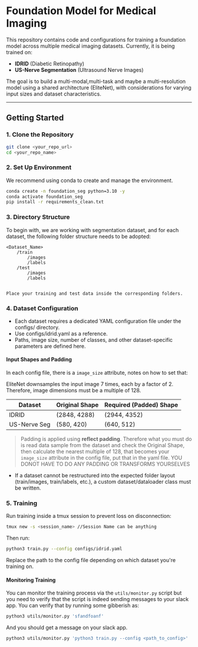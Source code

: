 # Foundation Model for Medical Imaging

This repository contains code and configurations for training a foundation model across multiple medical imaging datasets. Currently, it is being trained on:

- **IDRID** (Diabetic Retinopathy)
- **US-Nerve Segmentation** (Ultrasound Nerve Images)

The goal is to build a multi-modal,multi-task and maybe a multi-resolution model using a shared architecture (EliteNet), with considerations for varying input sizes and dataset characteristics.

---

## Getting Started

### 1. Clone the Repository

```bash
git clone <your_repo_url>
cd <your_repo_name>
```

### 2. Set Up Environment

We recommend using conda to create and manage the environment.
```bash
conda create -n foundation_seg python=3.10 -y
conda activate foundation_seg
pip install -r requirements_clean.txt
```
### 3. Directory Structure

To begin with, we are working with segmentation dataset, and for each dataset, the following folder structure needs to be adopted:

```
<Dataset_Name>
    /train
        /images
        /labels
    /test
        /images
        /labels


Place your training and test data inside the corresponding folders.
```
### 4. Dataset Configuration

- Each dataset requires a dedicated YAML configuration file under the configs/ directory.
- Use configs/idrid.yaml as a reference.
- Paths, image size, number of classes, and other dataset-specific parameters are defined here.

#### Input Shapes and Padding

In each config file, there is a `image_size` attribute, notes on how to set that:

EliteNet downsamples the input image 7 times, each by a factor of 2. Therefore, image dimensions must be a multiple of 128.

| Dataset         | Original Shape  | Required (Padded) Shape |
|------------------|------------------|--------------------------|
| IDRID            | (2848, 4288)     | (2944, 4352)             |
| US-Nerve Seg     | (580, 420)       | (640, 512)               |

> Padding is applied using **reflect padding**.
Therefore what you must do is read data sample from the dataset and check the Original Shape, then calculate the nearest multiple of 128, that becomes your `image_size` attribute in the config file, put that in the yaml file. YOU DONOT HAVE TO DO ANY PADDING OR TRANSFORMS YOURSELVES

- If a dataset cannot be restructured into the expected folder layout (train/images, train/labels, etc.), a custom dataset/dataloader class must be written.

### 5. Training

Run training inside a tmux session to prevent loss on disconnection:

```bash
tmux new -s <session_name> //Session Name can be anything
```
Then run:
```bash
python3 train.py --config configs/idrid.yaml
```
Replace the path to the config file depending on which dataset you're training on.

#### Monitoring Training
You can monitor the training process via the `utils/monitor.py` script but you need to verify that the script is indeed sending messages to your slack app.
You can verify that by running some gibberish as:
```bash
python3 utils/monitor.py 'sfandfoanf'
```
And you should get a message on your slack app.
```bash
python3 utils/monitor.py 'python3 train.py --config <path_to_config>'
```
